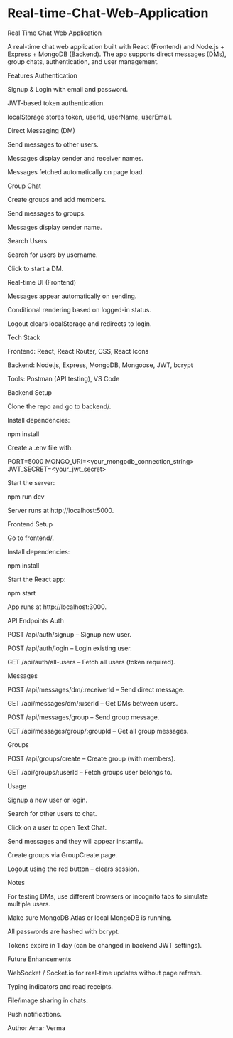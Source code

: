 # Real-time-Chat-Web-Application
Real Time Chat Web Application

A real-time chat web application built with React (Frontend) and Node.js + Express + MongoDB (Backend). The app supports direct messages (DMs), group chats, authentication, and user management.

Features Authentication

Signup & Login with email and password.

JWT-based token authentication.

localStorage stores token, userId, userName, userEmail.

Direct Messaging (DM)

Send messages to other users.

Messages display sender and receiver names.

Messages fetched automatically on page load.

Group Chat

Create groups and add members.

Send messages to groups.

Messages display sender name.

Search Users

Search for users by username.

Click to start a DM.

Real-time UI (Frontend)

Messages appear automatically on sending.

Conditional rendering based on logged-in status.

Logout clears localStorage and redirects to login.

Tech Stack

Frontend: React, React Router, CSS, React Icons

Backend: Node.js, Express, MongoDB, Mongoose, JWT, bcrypt

Tools: Postman (API testing), VS Code

Backend Setup

Clone the repo and go to backend/.

Install dependencies:

npm install

Create a .env file with:

PORT=5000 MONGO_URI=<your_mongodb_connection_string> JWT_SECRET=<your_jwt_secret>

Start the server:

npm run dev

Server runs at http://localhost:5000.

Frontend Setup

Go to frontend/.

Install dependencies:

npm install

Start the React app:

npm start

App runs at http://localhost:3000.

API Endpoints Auth

POST /api/auth/signup – Signup new user.

POST /api/auth/login – Login existing user.

GET /api/auth/all-users – Fetch all users (token required).

Messages

POST /api/messages/dm/:receiverId – Send direct message.

GET /api/messages/dm/:userId – Get DMs between users.

POST /api/messages/group – Send group message.

GET /api/messages/group/:groupId – Get all group messages.

Groups

POST /api/groups/create – Create group (with members).

GET /api/groups/:userId – Fetch groups user belongs to.

Usage

Signup a new user or login.

Search for other users to chat.

Click on a user to open Text Chat.

Send messages and they will appear instantly.

Create groups via GroupCreate page.

Logout using the red button – clears session.

Notes

For testing DMs, use different browsers or incognito tabs to simulate multiple users.

Make sure MongoDB Atlas or local MongoDB is running.

All passwords are hashed with bcrypt.

Tokens expire in 1 day (can be changed in backend JWT settings).

Future Enhancements

WebSocket / Socket.io for real-time updates without page refresh.

Typing indicators and read receipts.

File/image sharing in chats.

Push notifications.

Author Amar Verma
